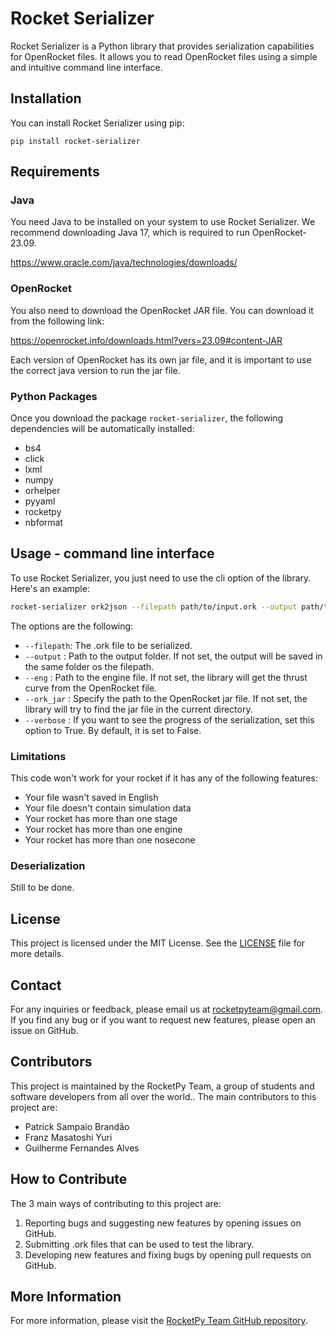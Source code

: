 # Rocket Serializer

Rocket Serializer is a Python library that provides serialization capabilities
for OpenRocket files. It allows you to read OpenRocket files using a simple and
intuitive command line interface.

## Installation

You can install Rocket Serializer using pip:

```shell
pip install rocket-serializer
```

## Requirements

### Java

You need Java to be installed on your system to use Rocket Serializer.
We recommend downloading Java 17, which is required to run OpenRocket-23.09.

https://www.oracle.com/java/technologies/downloads/

### OpenRocket

You also need to download the OpenRocket JAR file. You can download it from the
following link:

https://openrocket.info/downloads.html?vers=23.09#content-JAR

Each version of OpenRocket has its own jar file, and it is important to use the
correct java version to run the jar file.

### Python Packages

Once you download the package `rocket-serializer`, the following dependencies
will be automatically installed:

- bs4
- click
- lxml
- numpy
- orhelper
- pyyaml
- rocketpy
- nbformat

## Usage - command line interface

To use Rocket Serializer, you just need to use the cli option of the library.
Here's an example:

```bash
rocket-serializer ork2json --filepath path/to/input.ork --output path/to/output
```

The options are the following:

- `--filepath`: The .ork file to be serialized.
- `--output` : Path to the output folder. If not set, the output will be saved in the same folder os the filepath.
- `--eng` : Path to the engine file. If not set, the library will get the thrust curve from the OpenRocket file.
- `--ork_jar` : Specify the path to the OpenRocket jar file. If not set, the library will try to find the jar file in the current directory.
- `--verbose` : If you want to see the progress of the serialization, set this option to True. By default, it is set to False.

### Limitations

This code won't work for your rocket if it has any of the following features:

- Your file wasn't saved in English
- Your file doesn't contain simulation data
- Your rocket has more than one stage
- Your rocket has more than one engine
- Your rocket has more than one nosecone

### Deserialization

Still to be done.

## License

This project is licensed under the MIT License. See the [LICENSE](LICENSE) file for more details.

## Contact

For any inquiries or feedback, please email us at [rocketpyteam@gmail.com](mailto:rocketpyteam@gmail.com).
If you find any bug or if you want to request new features, please open an issue
on GitHub.

## Contributors

This project is maintained by the RocketPy Team, a group of students and
software developers from all over the world.. The main contributors to this
project are:

- Patrick Sampaio Brandão
- Franz Masatoshi Yuri
- Guilherme Fernandes Alves

## How to Contribute

The 3 main ways of contributing to this project are:

1. Reporting bugs and suggesting new features by opening issues on GitHub.
2. Submitting .ork files that can be used to test the library.
3. Developing new features and fixing bugs by opening pull requests on GitHub.

## More Information

For more information, please visit the [RocketPy Team GitHub repository](https://github.com/RocketPy-Team/OpenRocketSerializer).